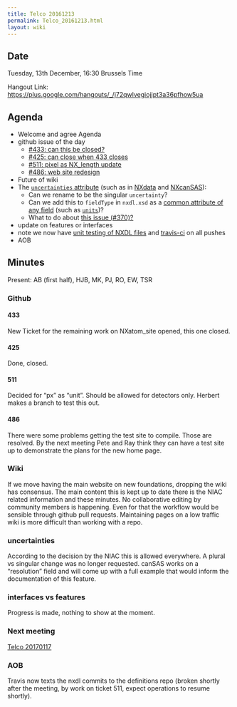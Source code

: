 ```yaml
---
title: Telco 20161213
permalink: Telco_20161213.html
layout: wiki
---
```


Date
----

Tuesday, 13th December, 16:30 Brussels Time

Hangout Link:
<https://plus.google.com/hangouts/_/j72qwlvegiojjpt3a36pfhow5ua>

Agenda
------

-   Welcome and agree Agenda
-   github issue of the day
    -   [\#433: can this be
        closed?](https://github.com/nexusformat/definitions/issues/433)
    -   [\#425: can close when 433
        closes](https://github.com/nexusformat/definitions/issues/425)
    -   [\#511: pixel as NX\_length
        update](https://github.com/nexusformat/definitions/issues/511)
    -   [\#486: web site
        redesign](https://github.com/nexusformat/definitions/issues/486)
-   Future of wiki
-   The [`uncertainties`
    attribute](http://wiki.nexusformat.org/2014_axes_and_uncertainties)
    (such as in
    [NXdata](https://github.com/nexusformat/definitions/blob/master/base_classes/NXdata.nxdl.xml#L325)
    and
    [NXcanSAS](https://github.com/nexusformat/definitions/blob/NXcansas-492/applications/NXcanSAS.nxdl.xml#L424)):
    -   Can we rename to be the singular `uncertainty`?
    -   Can we add this to `fieldType` in `nxdl.xsd` as a [common
        attribute of any
        field](https://github.com/nexusformat/definitions/blob/master/nxdl.xsd#L578)
        (such as
        [`units`](https://github.com/nexusformat/definitions/blob/master/nxdl.xsd#L599))?
    -   What to do about [this issue
        (\#370)?](https://github.com/nexusformat/definitions/issues/370)
-   update on features or interfaces
-   note we now have [unit testing of NXDL
    files](https://github.com/nexusformat/definitions/issues/512) and
    [travis-ci](https://github.com/nexusformat/definitions/issues/513)
    on all pushes
-   AOB

Minutes
-------

Present: AB (first half), HJB, MK, PJ, RO, EW, TSR

### Github

#### 433

New Ticket for the remaining work on NXatom\_site opened, this one
closed.

#### 425

Done, closed.

#### 511

Decided for “px” as “unit”. Should be allowed for detectors only.
Herbert makes a branch to test this out.

#### 486

There were some problems getting the test site to compile. Those are
resolved. By the next meeting Pete and Ray think they can have a test
site up to demonstrate the plans for the new home page.

### Wiki

If we move having the main website on new foundations, dropping the wiki
has consensus. The main content this is kept up to date there is the
NIAC related information and these minutes. No collaborative editing by
community members is happening. Even for that the workflow would be
sensible through github pull requests. Maintaining pages on a low
traffic wiki is more difficult than working with a repo.

### uncertainties

According to the decision by the NIAC this is allowed everywhere. A
plural vs singular change was no longer requested. canSAS works on a
“resolution” field and will come up with a full example that would
inform the documentation of this feature.

### interfaces vs features

Progress is made, nothing to show at the moment.

### Next meeting

[Telco 20170117](Telco_20170117.html "wikilink")

### AOB

Travis now texts the nxdl commits to the definitions repo (broken
shortly after the meeting, by work on ticket 511, expect operations to
resume shortly).
